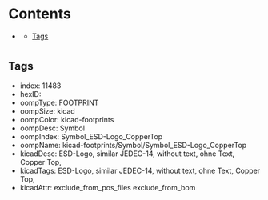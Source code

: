 



Contents
========

* [](#)
	* [Tags](#tags)

# 

## Tags

- index: 11483
- hexID: 
- oompType: FOOTPRINT
- oompSize: kicad
- oompColor: kicad-footprints
- oompDesc: Symbol
- oompIndex: Symbol_ESD-Logo_CopperTop
- oompName: kicad-footprints/Symbol/Symbol_ESD-Logo_CopperTop
- kicadDesc: ESD-Logo, similar JEDEC-14, without text, ohne Text, Copper Top,
- kicadTags: ESD-Logo, similar JEDEC-14, without text, ohne Text, Copper Top,
- kicadAttr: exclude_from_pos_files exclude_from_bom
